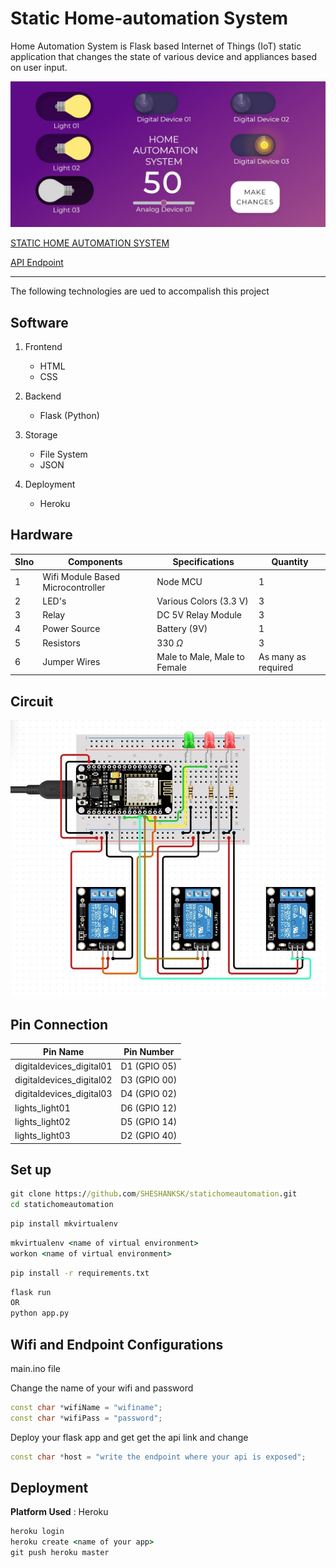 # Static Home-automation System

Home Automation System is Flask based Internet of Things (IoT) static application that changes the state of various device and appliances based on user input.

![image](website.jpg)

[STATIC HOME AUTOMATION SYSTEM](http://statichomeautomation.herokuapp.com/)

[API Endpoint](http://statichomeautomation.herokuapp.com/api)

---

The following technologies are ued to accompalish this project

## Software

1. Frontend

   - HTML
   - CSS

2. Backend

   - Flask (Python)

3. Storage

   - File System
   - JSON

4. Deployment
   - Heroku

## Hardware

| Slno | Components                        | Specifications               | Quantity            |
| ---- | --------------------------------- | ---------------------------- | ------------------- |
| 1    | Wifi Module Based Microcontroller | Node MCU                     | 1                   |
| 2    | LED's                             | Various Colors (3.3 V)       | 3                   |
| 3    | Relay                             | DC 5V Relay Module           | 3                   |
| 4    | Power Source                      | Battery (9V)                 | 1                   |
| 5    | Resistors                         | 330 $\Omega$                 | 3                   |
| 6    | Jumper Wires                      | Male to Male, Male to Female | As many as required |

## Circuit

![image](connection-diagram.jpg)

## Pin Connection

| Pin Name                 | Pin Number   |
| ------------------------ | ------------ |
| digitaldevices_digital01 | D1 (GPIO 05) |
| digitaldevices_digital02 | D3 (GPIO 00) |
| digitaldevices_digital03 | D4 (GPIO 02) |
| lights_light01           | D6 (GPIO 12) |
| lights_light02           | D5 (GPIO 14) |
| lights_light03           | D2 (GPIO 40) |

## Set up

```cmd
git clone https://github.com/SHESHANKSK/statichomeautomation.git
cd statichomeautomation

```

```cmd
pip install mkvirtualenv
```

```cmd
mkvirtualenv <name of virtual environment>
workon <name of virtual environment>
```

```cmd
pip install -r requirements.txt
```

```cmd
flask run
OR
python app.py
```

## Wifi and Endpoint Configurations

main.ino file

Change the name of your wifi and password

```cpp
const char *wifiName = "wifiname";
const char *wifiPass = "password";
```

Deploy your flask app and get get the api link and change

```cpp
const char *host = "write the endpoint where your api is exposed";
```

## Deployment

**Platform Used** : Heroku

```cmd
heroku login
heroku create <name of your app>
git push heroku master
```
